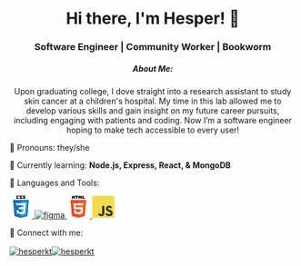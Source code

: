 ## 
<h1 align="center">Hi there, I'm Hesper! 🌻</h1>
<h3 align="center">Software Engineer | Community Worker | Bookworm</h3>
<h5 align="center">About Me:</h5>
<p align="center"> Upon graduating college, I dove straight into a research assistant to study skin cancer at a children's hospital. My time in this lab allowed me to develop various skills and gain insight on my future career pursuits, including engaging with patients and coding. Now I’m a software engineer hoping to make tech accessible to every user! </p>

🌱 Pronouns: they/she

🌱 Currently learning: **Node.js, Express, React, & MongoDB**

🌱 Languages and Tools:
  
<a href="https://www.w3schools.com/css/" target="_blank" rel="noreferrer"> <img src="https://raw.githubusercontent.com/devicons/devicon/master/icons/css3/css3-original-wordmark.svg" alt="css3" width="40" height="40"/> </a> <a href="https://www.figma.com/" target="_blank" rel="noreferrer"> <img src="https://www.vectorlogo.zone/logos/figma/figma-icon.svg" alt="figma" width="40" height="40"/> </a> <a href="https://www.w3.org/html/" target="_blank" rel="noreferrer"> <img src="https://raw.githubusercontent.com/devicons/devicon/master/icons/html5/html5-original-wordmark.svg" alt="html5" width="40" height="40"/> </a> <a href="https://developer.mozilla.org/en-US/docs/Web/JavaScript" target="_blank" rel="noreferrer"> <img src="https://raw.githubusercontent.com/devicons/devicon/master/icons/javascript/javascript-original.svg" alt="javascript" width="40" height="40"/> </a>

🌱 Connect with me:
  
<a href="https://twitter.com/hesperkt" target="blank"><img align="center" src="https://raw.githubusercontent.com/rahuldkjain/github-profile-readme-generator/master/src/images/icons/Social/twitter.svg" alt="hesperkt" height="30" width="30" /></a><a href="https://linkedin.com/in/hesperkt" target="blank"><img align="center" src="https://raw.githubusercontent.com/rahuldkjain/github-profile-readme-generator/master/src/images/icons/Social/linked-in-alt.svg" alt="hesperkt" height="30" width="30" /></a>

<!--
**hesperkt/hesperkt** is a ✨ _special_ ✨ repository because its `README.md` (this file) appears on your GitHub profile.

Here are some ideas to get you started:

- 🔭 I’m currently working on ...
- 🌱 I’m currently learning ...
- 👯 I’m looking to collaborate on ...
- 🤔 I’m looking for help with ...
- 💬 Ask me about ...
- 📫 How to reach me: ...
- 😄 Pronouns: ...
- ⚡ Fun fact: ...
-->
